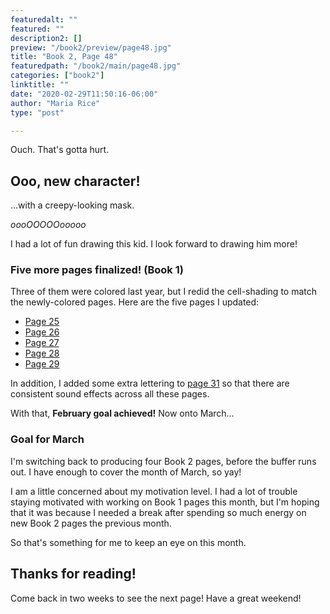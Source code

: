 ```yaml
---
featuredalt: ""
featured: ""
description2: []
preview: "/book2/preview/page48.jpg"
title: "Book 2, Page 48"
featuredpath: "/book2/main/page48.jpg"
categories: ["book2"]
linktitle: ""
date: "2020-02-29T11:50:16-06:00"
author: "Maria Rice"
type: "post"

---
```


Ouch. That's gotta hurt.

## Ooo, new character! 

...with a creepy-looking mask. 

_oooOOOOOooooo_

I had a lot of fun drawing this kid. I look forward to drawing him more!

### Five more pages finalized! (Book 1)

Three of them were colored last year, but I redid the cell-shading to match the newly-colored pages. 
Here are the five pages I updated: 

* [Page 25][1]
* [Page 26][2]
* [Page 27][3]
* [Page 28][4]
* [Page 29][5]

In addition, I added some extra lettering to [page 31][6] so that there are consistent sound effects across all these pages. 

With that, **February goal achieved!** Now onto March...

### Goal for March

I'm switching back to producing four Book 2 pages, before the buffer runs out. 
I have enough to cover the month of March, so yay! 

I am a little concerned about my motivation level. 
I had a lot of trouble staying motivated with working on Book 1 pages this month, but I'm hoping that it was because I needed a break after spending so much energy on new Book 2 pages the previous month. 

So that's something for me to keep an eye on this month. 

## Thanks for reading!

Come back in two weeks to see the next page! Have a great weekend!

[1]: /book1/book-1-page-25/
[2]: /book1/book-1-page-26/
[3]: /book1/book-1-page-27/
[4]: /book1/book-1-page-28/
[5]: /book1/book-1-page-29/
[6]: /book1/book-1-page-31/
